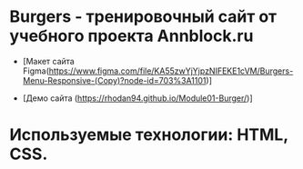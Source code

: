 # Burgers - тренировочный сайт от учебного проекта Annblock.ru

* [Макет сайта Figma(https://www.figma.com/file/KA55zwYjYjpzNIFEKE1cVM/Burgers-Menu-Responsive-(Copy)?node-id=703%3A1101)]

* [Демо сайта (https://rhodan94.github.io/Module01-Burger/)]

# Используемые технологии: HTML, CSS.